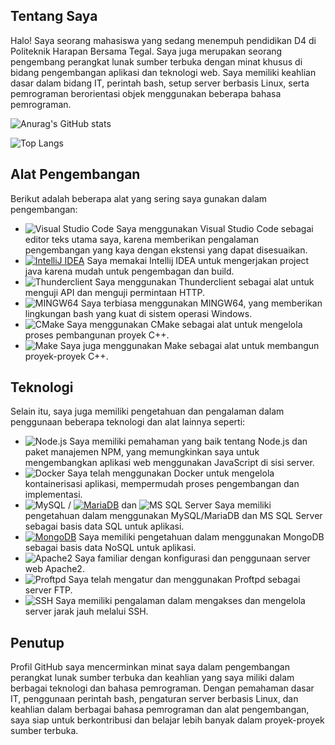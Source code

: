 ## Tentang Saya

Halo! Saya seorang mahasiswa yang sedang menempuh pendidikan D4 di Politeknik Harapan Bersama Tegal. Saya juga merupakan seorang pengembang perangkat lunak sumber terbuka dengan minat khusus di bidang pengembangan aplikasi dan teknologi web. Saya memiliki keahlian dasar dalam bidang IT, perintah bash, setup server berbasis Linux, serta pemrograman berorientasi objek menggunakan beberapa bahasa pemrograman.

![Anurag's GitHub stats](https://github-readme-stats-sigma-five.vercel.app/api?username=kucingcoder&show_icons=true&theme=merko&bg_color=00000000)


![Top Langs](https://github-readme-stats-git-masterrstaa-rickstaa.vercel.app/api/top-langs/?username=kucingcoder&theme=merko&bg_color=00000000)

## Alat Pengembangan

Berikut adalah beberapa alat yang sering saya gunakan dalam pengembangan:

- ![Visual Studio Code](https://img.shields.io/badge/-Visual%20Studio%20Code-007ACC?logo=visual-studio-code&logoColor=white&style=flat) Saya menggunakan Visual Studio Code sebagai editor teks utama saya, karena memberikan pengalaman pengembangan yang kaya dengan ekstensi yang dapat disesuaikan.
- [![IntelliJ IDEA](https://img.shields.io/badge/IntelliJ_IDEA-purple.svg?logo=intellij-idea)](https://www.jetbrains.com/idea/) Saya memakai Intellij IDEA untuk mengerjakan project java karena mudah untuk pengembagan dan build.
- ![Thunderclient](https://img.shields.io/badge/-Thunderclient-FFD700?logo=thunderbird&logoColor=black&style=flat) Saya menggunakan Thunderclient sebagai alat untuk menguji API dan menguji permintaan HTTP.
- ![MINGW64](https://img.shields.io/badge/-MINGW64-336791?logo=gnu-bash&logoColor=white&style=flat) Saya terbiasa menggunakan MINGW64, yang memberikan lingkungan bash yang kuat di sistem operasi Windows.
- ![CMake](https://img.shields.io/badge/-CMake-064F8C?logo=cmake&logoColor=white&style=flat) Saya menggunakan CMake sebagai alat untuk mengelola proses pembangunan proyek C++.
- ![Make](https://img.shields.io/badge/-Make-003366?logo=gnu-make&logoColor=white&style=flat) Saya juga menggunakan Make sebagai alat untuk membangun proyek-proyek C++.

## Teknologi

Selain itu, saya juga memiliki pengetahuan dan pengalaman dalam penggunaan beberapa teknologi dan alat lainnya seperti:

- ![Node.js](https://img.shields.io/badge/-Node.js-339933?logo=node.js&logoColor=white&style=flat) Saya memiliki pemahaman yang baik tentang Node.js dan paket manajemen NPM, yang memungkinkan saya untuk mengembangkan aplikasi web menggunakan JavaScript di sisi server.
- ![Docker](https://img.shields.io/badge/-Docker-2496ED?logo=docker&logoColor=white&style=flat) Saya telah menggunakan Docker untuk mengelola kontainerisasi aplikasi, mempermudah proses pengembangan dan implementasi.
- ![MySQL](https://img.shields.io/badge/-MySQL-4479A1?logo=mysql&logoColor=white&style=flat) / [![MariaDB](https://img.shields.io/badge/MariaDB-yellow.svg?logo=mariadb)](https://mariadb.org/) dan ![MS SQL Server](https://img.shields.io/badge/-MS%20SQL%20Server-CC2927?logo=microsoft-sql-server&logoColor=white&style=flat) Saya memiliki pengetahuan dalam menggunakan MySQL/MariaDB dan MS SQL Server sebagai basis data SQL untuk aplikasi.
- [![MongoDB](https://img.shields.io/badge/MongoDB-green.svg?logo=mongodb)](https://www.mongodb.com/) Saya memiliki pengetahuan dalam menggunakan MongoDB sebagai basis data NoSQL untuk aplikasi.
- ![Apache2](https://img.shields.io/badge/-Apache2-D22128?logo=apache&logoColor=white&style=flat) Saya familiar dengan konfigurasi dan penggunaan server web Apache2.
- ![Proftpd](https://img.shields.io/badge/-Proftpd-3C3E56?logo=ftp&logoColor=white&style=flat) Saya telah mengatur dan menggunakan Proftpd sebagai server FTP.
- ![SSH](https://img.shields.io/badge/-SSH-4C4C4C?logo=ssh&logoColor=white&style=flat) Saya memiliki pengalaman dalam mengakses dan mengelola server jarak jauh melalui SSH.

## Penutup

Profil GitHub saya mencerminkan minat saya dalam pengembangan perangkat lunak sumber terbuka dan keahlian yang saya miliki dalam berbagai teknologi dan bahasa pemrograman. Dengan pemahaman dasar IT, penggunaan perintah bash, pengaturan server berbasis Linux, dan keahlian dalam berbagai bahasa pemrograman dan alat pengembangan, saya siap untuk berkontribusi dan belajar lebih banyak dalam proyek-proyek sumber terbuka.

